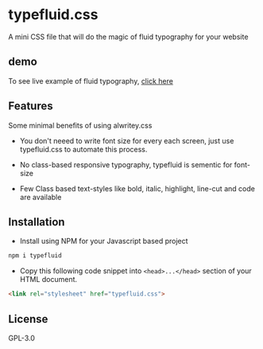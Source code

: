 # typefluid.css

A mini CSS file that will do the magic of fluid typography for your website

## demo
To see live example of fluid typography, [click here]()

## Features
Some minimal benefits of using alwritey.css 

- You don't neeed to write font size for every each screen, just use typefluid.css to automate this process.

- No class-based responsive typography, typefluid is sementic for font-size

- Few Class based text-styles like bold, italic, highlight, line-cut and code are available

## Installation

- Install using NPM for your Javascript based project

```bash
npm i typefluid
```
- Copy this following code snippet into ```<head>...</head>```  section of your HTML document.  

```html
<link rel="stylesheet" href="typefluid.css">
```
## License

 GPL-3.0
